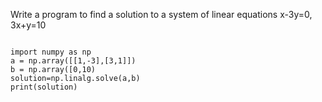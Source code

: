 Write a program to find a solution to a system of linear equations x-3y=0, 3x+y=10

```

import numpy as np
a = np.array([[1,-3],[3,1]])
b = np.array([0,10)
solution=np.linalg.solve(a,b)
print(solution)

```
